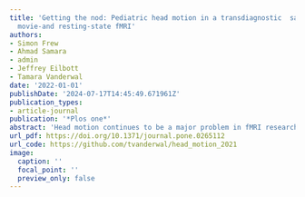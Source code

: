 ```yaml
---
title: 'Getting the nod: Pediatric head motion in a transdiagnostic  sample during
  movie-and resting-state fMRI'
authors:
- Simon Frew
- Ahmad Samara
- admin
- Jeffrey Eilbott
- Tamara Vanderwal
date: '2022-01-01'
publishDate: '2024-07-17T14:45:49.671961Z'
publication_types:
- article-journal
publication: '*Plos one*'
abstract: 'Head motion continues to be a major problem in fMRI research, particularly in developmental studies where an inverse relationship exists between head motion and age. Despite multifaceted and costly efforts to mitigate motion and motion-related signal artifact, few studies have characterized in-scanner head motion itself. This study leverages a large transdiagnostic public dataset (N = 1388, age 5-21y, The Healthy Brain Network Biobank) to characterize pediatric head motion in space, frequency, and time. We focus on practical aspects of head motion that could impact future study design, including comparing motion across groups (low, medium, and high movers), across conditions (movie-watching and rest), and between males and females. Analyses showed that in all conditions, high movers exhibited a different pattern of motion than low and medium movers that was dominated by x-rotation, and z- and y-translation. High motion spikes (>0.3mm) from all participants also showed this pitch-z-y pattern. Problematic head motion is thus composed of a single type of biomechanical motion, which we infer to be a nodding movement, providing a focused target for motion reduction strategies. A second type of motion was evident via spectral analysis of raw displacement data. This was observed in low and medium movers and was consistent with respiration rates. We consider this to be a baseline of motion best targeted in data preprocessing. Further, we found that males moved more than, but not differently from, females. Significant cross-condition differences in head motion were found. Movies had lower mean motion, and especially in high movers, movie-watching reduced within-run linear increases in head motion (i.e., temporal drift). Finally, we used intersubject correlations of framewise displacement (FD-ISCs) to assess for stimulus-correlated motion trends. Subject motion was more correlated in movie than rest, and 8 out of top 10 FD-ISC windows had FD below the mean. Possible reasons and future implications of these findings are discussed.'
url_pdf: https://doi.org/10.1371/journal.pone.0265112
url_code: https://github.com/tvanderwal/head_motion_2021
image:
  caption: ''
  focal_point: ''
  preview_only: false
---
```

